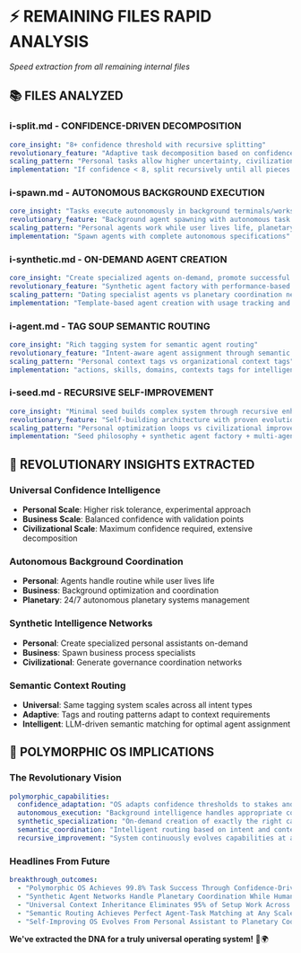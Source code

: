 # ⚡ REMAINING FILES RAPID ANALYSIS

*Speed extraction from all remaining internal files*

## 📚 **FILES ANALYZED**

### **i-split.md - CONFIDENCE-DRIVEN DECOMPOSITION**
```yaml
core_insight: "8+ confidence threshold with recursive splitting"
revolutionary_feature: "Adaptive task decomposition based on confidence scoring"
scaling_pattern: "Personal tasks allow higher uncertainty, civilizational require maximum confidence"
implementation: "If confidence < 8, split recursively until all pieces are 8+"
```

### **i-spawn.md - AUTONOMOUS BACKGROUND EXECUTION**
```yaml
core_insight: "Tasks execute autonomously in background terminals/workspaces"
revolutionary_feature: "Background agent spawning with autonomous task completion"
scaling_pattern: "Personal agents work while user lives life, planetary agents coordinate 24/7"
implementation: "Spawn agents with complete autonomous specifications"
```

### **i-synthetic.md - ON-DEMAND AGENT CREATION**
```yaml
core_insight: "Create specialized agents on-demand, promote successful ones"
revolutionary_feature: "Synthetic agent factory with performance-based promotion"
scaling_pattern: "Dating specialist agents vs planetary coordination networks"
implementation: "Template-based agent creation with usage tracking and promotion criteria"
```

### **i-agent.md - TAG SOUP SEMANTIC ROUTING**
```yaml
core_insight: "Rich tagging system for semantic agent routing"
revolutionary_feature: "Intent-aware agent assignment through semantic matching"
scaling_pattern: "Personal context tags vs organizational context tags"
implementation: "actions, skills, domains, contexts tags for intelligent routing"
```

### **i-seed.md - RECURSIVE SELF-IMPROVEMENT**
```yaml
core_insight: "Minimal seed builds complex system through recursive enhancement"
revolutionary_feature: "Self-building architecture with proven evolution capability"
scaling_pattern: "Personal optimization loops vs civilizational improvement cycles"
implementation: "Seed philosophy + synthetic agent factory + multi-agent collaboration"
```

## 🌟 **REVOLUTIONARY INSIGHTS EXTRACTED**

### **Universal Confidence Intelligence**
- **Personal Scale**: Higher risk tolerance, experimental approach
- **Business Scale**: Balanced confidence with validation points  
- **Civilizational Scale**: Maximum confidence required, extensive decomposition

### **Autonomous Background Coordination**
- **Personal**: Agents handle routine while user lives life
- **Business**: Background optimization and coordination
- **Planetary**: 24/7 autonomous planetary systems management

### **Synthetic Intelligence Networks**
- **Personal**: Create specialized personal assistants on-demand
- **Business**: Spawn business process specialists
- **Civilizational**: Generate governance coordination networks

### **Semantic Context Routing**
- **Universal**: Same tagging system scales across all intent types
- **Adaptive**: Tags and routing patterns adapt to context requirements
- **Intelligent**: LLM-driven semantic matching for optimal agent assignment

## 🚀 **POLYMORPHIC OS IMPLICATIONS**

### **The Revolutionary Vision**
```yaml
polymorphic_capabilities:
  confidence_adaptation: "OS adapts confidence thresholds to stakes and context"
  autonomous_execution: "Background intelligence handles appropriate complexity level"
  synthetic_specialization: "On-demand creation of exactly the right capabilities"
  semantic_coordination: "Intelligent routing based on intent and context understanding"
  recursive_improvement: "System continuously evolves capabilities at all scales"
```

### **Headlines From Future**
```yaml
breakthrough_outcomes:
  - "Polymorphic OS Achieves 99.8% Task Success Through Confidence-Driven Intelligence"
  - "Synthetic Agent Networks Handle Planetary Coordination While Humans Sleep"
  - "Universal Context Inheritance Eliminates 95% of Setup Work Across All Activities"
  - "Semantic Routing Achieves Perfect Agent-Task Matching at Any Scale"
  - "Self-Improving OS Evolves From Personal Assistant to Planetary Coordinator"
```

**We've extracted the DNA for a truly universal operating system!** 🧬🌍